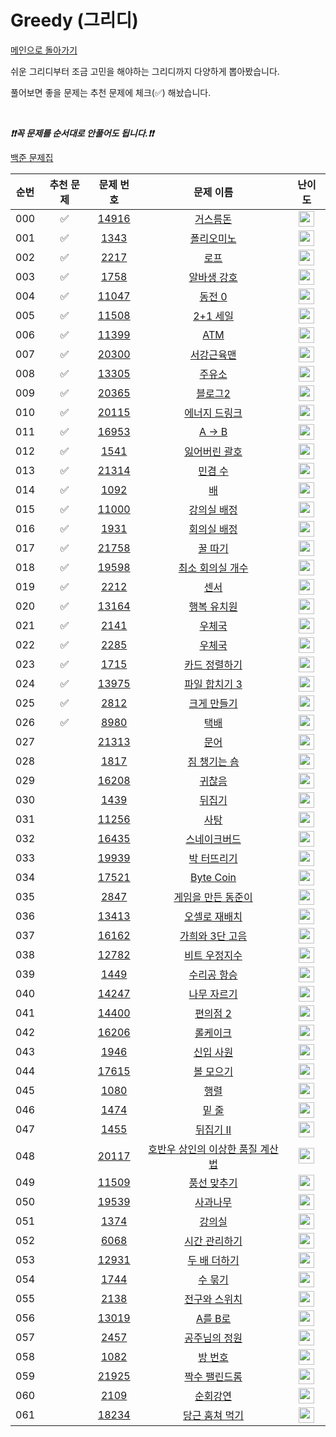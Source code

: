 # Greedy (그리디)

[메인으로 돌아가기](https://github.com/tony9402/baekjoon)

쉬운 그리디부터 조금 고민을 해야하는 그리디까지 다양하게 뽑아봤습니다.

풀어보면 좋을 문제는 추천 문제에 체크(✅) 해놨습니다.

<br>

***❗️❗️꼭 문제를 순서대로 안풀어도 됩니다.❗️❗️***

[백준 문제집](https://www.acmicpc.net/workbook/view/6833)

| 순번  | 추천 문제 |                                   문제 번호                                   |                                         문제 이름                                          |                                        난이도                                         |
|:---:|:-----:|:-------------------------------------------------------------------------:|:--------------------------------------------------------------------------------------:|:----------------------------------------------------------------------------------:|
| 000 |   ✅   | <a href="https://www.acmicpc.net/problem/14916" target="_blank">14916</a> |        <a href="https://www.acmicpc.net/problem/14916" target="_blank">거스름돈</a>        | <img height="25px" width="25px" src="https://static.solved.ac/tier_small/6.svg"/>  |
| 001 |   ✅   |  <a href="https://www.acmicpc.net/problem/1343" target="_blank">1343</a>  |        <a href="https://www.acmicpc.net/problem/1343" target="_blank">폴리오미노</a>        | <img height="25px" width="25px" src="https://static.solved.ac/tier_small/6.svg"/>  |
| 002 |   ✅   |  <a href="https://www.acmicpc.net/problem/2217" target="_blank">2217</a>  |         <a href="https://www.acmicpc.net/problem/2217" target="_blank">로프</a>          | <img height="25px" width="25px" src="https://static.solved.ac/tier_small/7.svg"/>  |
| 003 |   ✅   |  <a href="https://www.acmicpc.net/problem/1758" target="_blank">1758</a>  |       <a href="https://www.acmicpc.net/problem/1758" target="_blank">알바생 강호</a>        | <img height="25px" width="25px" src="https://static.solved.ac/tier_small/7.svg"/>  |
| 004 |   ✅   | <a href="https://www.acmicpc.net/problem/11047" target="_blank">11047</a> |        <a href="https://www.acmicpc.net/problem/11047" target="_blank">동전 0</a>        | <img height="25px" width="25px" src="https://static.solved.ac/tier_small/7.svg"/>  |
| 005 |   ✅   | <a href="https://www.acmicpc.net/problem/11508" target="_blank">11508</a> |       <a href="https://www.acmicpc.net/problem/11508" target="_blank">2+1 세일</a>       | <img height="25px" width="25px" src="https://static.solved.ac/tier_small/7.svg"/>  |
| 006 |   ✅   | <a href="https://www.acmicpc.net/problem/11399" target="_blank">11399</a> |        <a href="https://www.acmicpc.net/problem/11399" target="_blank">ATM</a>         | <img height="25px" width="25px" src="https://static.solved.ac/tier_small/7.svg"/>  |
| 007 |   ✅   | <a href="https://www.acmicpc.net/problem/20300" target="_blank">20300</a> |       <a href="https://www.acmicpc.net/problem/20300" target="_blank">서강근육맨</a>        | <img height="25px" width="25px" src="https://static.solved.ac/tier_small/8.svg"/>  |
| 008 |   ✅   | <a href="https://www.acmicpc.net/problem/13305" target="_blank">13305</a> |        <a href="https://www.acmicpc.net/problem/13305" target="_blank">주유소</a>         | <img height="25px" width="25px" src="https://static.solved.ac/tier_small/8.svg"/>  |
| 009 |   ✅   | <a href="https://www.acmicpc.net/problem/20365" target="_blank">20365</a> |        <a href="https://www.acmicpc.net/problem/20365" target="_blank">블로그2</a>        | <img height="25px" width="25px" src="https://static.solved.ac/tier_small/8.svg"/>  |
| 010 |   ✅   | <a href="https://www.acmicpc.net/problem/20115" target="_blank">20115</a> |      <a href="https://www.acmicpc.net/problem/20115" target="_blank">에너지 드링크</a>       | <img height="25px" width="25px" src="https://static.solved.ac/tier_small/8.svg"/>  |
| 011 |   ✅   | <a href="https://www.acmicpc.net/problem/16953" target="_blank">16953</a> |       <a href="https://www.acmicpc.net/problem/16953" target="_blank">A → B</a>        | <img height="25px" width="25px" src="https://static.solved.ac/tier_small/9.svg"/>  |
| 012 |   ✅   |  <a href="https://www.acmicpc.net/problem/1541" target="_blank">1541</a>  |       <a href="https://www.acmicpc.net/problem/1541" target="_blank">잃어버린 괄호</a>       | <img height="25px" width="25px" src="https://static.solved.ac/tier_small/9.svg"/>  |
| 013 |   ✅   | <a href="https://www.acmicpc.net/problem/21314" target="_blank">21314</a> |        <a href="https://www.acmicpc.net/problem/21314" target="_blank">민겸 수</a>        | <img height="25px" width="25px" src="https://static.solved.ac/tier_small/10.svg"/> |
| 014 |   ✅   |  <a href="https://www.acmicpc.net/problem/1092" target="_blank">1092</a>  |          <a href="https://www.acmicpc.net/problem/1092" target="_blank">배</a>          | <img height="25px" width="25px" src="https://static.solved.ac/tier_small/11.svg"/> |
| 015 |   ✅   | <a href="https://www.acmicpc.net/problem/11000" target="_blank">11000</a> |       <a href="https://www.acmicpc.net/problem/11000" target="_blank">강의실 배정</a>       | <img height="25px" width="25px" src="https://static.solved.ac/tier_small/11.svg"/> |
| 016 |   ✅   |  <a href="https://www.acmicpc.net/problem/1931" target="_blank">1931</a>  |       <a href="https://www.acmicpc.net/problem/1931" target="_blank">회의실 배정</a>        | <img height="25px" width="25px" src="https://static.solved.ac/tier_small/11.svg"/> |
| 017 |   ✅   | <a href="https://www.acmicpc.net/problem/21758" target="_blank">21758</a> |        <a href="https://www.acmicpc.net/problem/21758" target="_blank">꿀 따기</a>        | <img height="25px" width="25px" src="https://static.solved.ac/tier_small/11.svg"/> |
| 018 |   ✅   | <a href="https://www.acmicpc.net/problem/19598" target="_blank">19598</a> |     <a href="https://www.acmicpc.net/problem/19598" target="_blank">최소 회의실 개수</a>      | <img height="25px" width="25px" src="https://static.solved.ac/tier_small/11.svg"/> |
| 019 |   ✅   |  <a href="https://www.acmicpc.net/problem/2212" target="_blank">2212</a>  |         <a href="https://www.acmicpc.net/problem/2212" target="_blank">센서</a>          | <img height="25px" width="25px" src="https://static.solved.ac/tier_small/11.svg"/> |
| 020 |   ✅   | <a href="https://www.acmicpc.net/problem/13164" target="_blank">13164</a> |       <a href="https://www.acmicpc.net/problem/13164" target="_blank">행복 유치원</a>       | <img height="25px" width="25px" src="https://static.solved.ac/tier_small/11.svg"/> |
| 021 |   ✅   |  <a href="https://www.acmicpc.net/problem/2141" target="_blank">2141</a>  |         <a href="https://www.acmicpc.net/problem/2141" target="_blank">우체국</a>         | <img height="25px" width="25px" src="https://static.solved.ac/tier_small/12.svg"/> |
| 022 |   ✅   |  <a href="https://www.acmicpc.net/problem/2285" target="_blank">2285</a>  |         <a href="https://www.acmicpc.net/problem/2285" target="_blank">우체국</a>         | <img height="25px" width="25px" src="https://static.solved.ac/tier_small/12.svg"/> |
| 023 |   ✅   |  <a href="https://www.acmicpc.net/problem/1715" target="_blank">1715</a>  |       <a href="https://www.acmicpc.net/problem/1715" target="_blank">카드 정렬하기</a>       | <img height="25px" width="25px" src="https://static.solved.ac/tier_small/12.svg"/> |
| 024 |   ✅   | <a href="https://www.acmicpc.net/problem/13975" target="_blank">13975</a> |      <a href="https://www.acmicpc.net/problem/13975" target="_blank">파일 합치기 3</a>      | <img height="25px" width="25px" src="https://static.solved.ac/tier_small/12.svg"/> |
| 025 |   ✅   |  <a href="https://www.acmicpc.net/problem/2812" target="_blank">2812</a>  |       <a href="https://www.acmicpc.net/problem/2812" target="_blank">크게 만들기</a>        | <img height="25px" width="25px" src="https://static.solved.ac/tier_small/13.svg"/> |
| 026 |   ✅   |  <a href="https://www.acmicpc.net/problem/8980" target="_blank">8980</a>  |         <a href="https://www.acmicpc.net/problem/8980" target="_blank">택배</a>          | <img height="25px" width="25px" src="https://static.solved.ac/tier_small/15.svg"/> |
| 027 |       | <a href="https://www.acmicpc.net/problem/21313" target="_blank">21313</a> |         <a href="https://www.acmicpc.net/problem/21313" target="_blank">문어</a>         | <img height="25px" width="25px" src="https://static.solved.ac/tier_small/4.svg"/>  |
| 028 |       |  <a href="https://www.acmicpc.net/problem/1817" target="_blank">1817</a>  |       <a href="https://www.acmicpc.net/problem/1817" target="_blank">짐 챙기는 숌</a>       | <img height="25px" width="25px" src="https://static.solved.ac/tier_small/6.svg"/>  |
| 029 |       | <a href="https://www.acmicpc.net/problem/16208" target="_blank">16208</a> |        <a href="https://www.acmicpc.net/problem/16208" target="_blank">귀찮음</a>         | <img height="25px" width="25px" src="https://static.solved.ac/tier_small/6.svg"/>  |
| 030 |       |  <a href="https://www.acmicpc.net/problem/1439" target="_blank">1439</a>  |         <a href="https://www.acmicpc.net/problem/1439" target="_blank">뒤집기</a>         | <img height="25px" width="25px" src="https://static.solved.ac/tier_small/6.svg"/>  |
| 031 |       | <a href="https://www.acmicpc.net/problem/11256" target="_blank">11256</a> |         <a href="https://www.acmicpc.net/problem/11256" target="_blank">사탕</a>         | <img height="25px" width="25px" src="https://static.solved.ac/tier_small/6.svg"/>  |
| 032 |       | <a href="https://www.acmicpc.net/problem/16435" target="_blank">16435</a> |       <a href="https://www.acmicpc.net/problem/16435" target="_blank">스네이크버드</a>       | <img height="25px" width="25px" src="https://static.solved.ac/tier_small/6.svg"/>  |
| 033 |       | <a href="https://www.acmicpc.net/problem/19939" target="_blank">19939</a> |       <a href="https://www.acmicpc.net/problem/19939" target="_blank">박 터뜨리기</a>       | <img height="25px" width="25px" src="https://static.solved.ac/tier_small/7.svg"/>  |
| 034 |       | <a href="https://www.acmicpc.net/problem/17521" target="_blank">17521</a> |     <a href="https://www.acmicpc.net/problem/17521" target="_blank">Byte Coin</a>      | <img height="25px" width="25px" src="https://static.solved.ac/tier_small/7.svg"/>  |
| 035 |       |  <a href="https://www.acmicpc.net/problem/2847" target="_blank">2847</a>  |     <a href="https://www.acmicpc.net/problem/2847" target="_blank">게임을 만든 동준이</a>      | <img height="25px" width="25px" src="https://static.solved.ac/tier_small/7.svg"/>  |
| 036 |       | <a href="https://www.acmicpc.net/problem/13413" target="_blank">13413</a> |      <a href="https://www.acmicpc.net/problem/13413" target="_blank">오셀로 재배치</a>       | <img height="25px" width="25px" src="https://static.solved.ac/tier_small/7.svg"/>  |
| 037 |       | <a href="https://www.acmicpc.net/problem/16162" target="_blank">16162</a> |     <a href="https://www.acmicpc.net/problem/16162" target="_blank">가희와 3단 고음</a>      | <img height="25px" width="25px" src="https://static.solved.ac/tier_small/7.svg"/>  |
| 038 |       | <a href="https://www.acmicpc.net/problem/12782" target="_blank">12782</a> |      <a href="https://www.acmicpc.net/problem/12782" target="_blank">비트 우정지수</a>       | <img height="25px" width="25px" src="https://static.solved.ac/tier_small/7.svg"/>  |
| 039 |       |  <a href="https://www.acmicpc.net/problem/1449" target="_blank">1449</a>  |       <a href="https://www.acmicpc.net/problem/1449" target="_blank">수리공 항승</a>        | <img height="25px" width="25px" src="https://static.solved.ac/tier_small/8.svg"/>  |
| 040 |       | <a href="https://www.acmicpc.net/problem/14247" target="_blank">14247</a> |       <a href="https://www.acmicpc.net/problem/14247" target="_blank">나무 자르기</a>       | <img height="25px" width="25px" src="https://static.solved.ac/tier_small/9.svg"/>  |
| 041 |       | <a href="https://www.acmicpc.net/problem/14400" target="_blank">14400</a> |       <a href="https://www.acmicpc.net/problem/14400" target="_blank">편의점 2</a>        | <img height="25px" width="25px" src="https://static.solved.ac/tier_small/9.svg"/>  |
| 042 |       | <a href="https://www.acmicpc.net/problem/16206" target="_blank">16206</a> |        <a href="https://www.acmicpc.net/problem/16206" target="_blank">롤케이크</a>        | <img height="25px" width="25px" src="https://static.solved.ac/tier_small/10.svg"/> |
| 043 |       |  <a href="https://www.acmicpc.net/problem/1946" target="_blank">1946</a>  |        <a href="https://www.acmicpc.net/problem/1946" target="_blank">신입 사원</a>        | <img height="25px" width="25px" src="https://static.solved.ac/tier_small/10.svg"/> |
| 044 |       | <a href="https://www.acmicpc.net/problem/17615" target="_blank">17615</a> |       <a href="https://www.acmicpc.net/problem/17615" target="_blank">볼 모으기</a>        | <img height="25px" width="25px" src="https://static.solved.ac/tier_small/10.svg"/> |
| 045 |       |  <a href="https://www.acmicpc.net/problem/1080" target="_blank">1080</a>  |         <a href="https://www.acmicpc.net/problem/1080" target="_blank">행렬</a>          | <img height="25px" width="25px" src="https://static.solved.ac/tier_small/10.svg"/> |
| 046 |       |  <a href="https://www.acmicpc.net/problem/1474" target="_blank">1474</a>  |         <a href="https://www.acmicpc.net/problem/1474" target="_blank">밑 줄</a>         | <img height="25px" width="25px" src="https://static.solved.ac/tier_small/10.svg"/> |
| 047 |       |  <a href="https://www.acmicpc.net/problem/1455" target="_blank">1455</a>  |       <a href="https://www.acmicpc.net/problem/1455" target="_blank">뒤집기 II</a>        | <img height="25px" width="25px" src="https://static.solved.ac/tier_small/10.svg"/> |
| 048 |       | <a href="https://www.acmicpc.net/problem/20117" target="_blank">20117</a> | <a href="https://www.acmicpc.net/problem/20117" target="_blank">호반우 상인의 이상한 품질 계산법</a> | <img height="25px" width="25px" src="https://static.solved.ac/tier_small/10.svg"/> |
| 049 |       | <a href="https://www.acmicpc.net/problem/11509" target="_blank">11509</a> |       <a href="https://www.acmicpc.net/problem/11509" target="_blank">풍선 맞추기</a>       | <img height="25px" width="25px" src="https://static.solved.ac/tier_small/11.svg"/> |
| 050 |       | <a href="https://www.acmicpc.net/problem/19539" target="_blank">19539</a> |        <a href="https://www.acmicpc.net/problem/19539" target="_blank">사과나무</a>        | <img height="25px" width="25px" src="https://static.solved.ac/tier_small/11.svg"/> |
| 051 |       |  <a href="https://www.acmicpc.net/problem/1374" target="_blank">1374</a>  |         <a href="https://www.acmicpc.net/problem/1374" target="_blank">강의실</a>         | <img height="25px" width="25px" src="https://static.solved.ac/tier_small/11.svg"/> |
| 052 |       |  <a href="https://www.acmicpc.net/problem/6068" target="_blank">6068</a>  |       <a href="https://www.acmicpc.net/problem/6068" target="_blank">시간 관리하기</a>       | <img height="25px" width="25px" src="https://static.solved.ac/tier_small/11.svg"/> |
| 053 |       | <a href="https://www.acmicpc.net/problem/12931" target="_blank">12931</a> |      <a href="https://www.acmicpc.net/problem/12931" target="_blank">두 배 더하기</a>       | <img height="25px" width="25px" src="https://static.solved.ac/tier_small/11.svg"/> |
| 054 |       |  <a href="https://www.acmicpc.net/problem/1744" target="_blank">1744</a>  |        <a href="https://www.acmicpc.net/problem/1744" target="_blank">수 묶기</a>         | <img height="25px" width="25px" src="https://static.solved.ac/tier_small/12.svg"/> |
| 055 |       |  <a href="https://www.acmicpc.net/problem/2138" target="_blank">2138</a>  |       <a href="https://www.acmicpc.net/problem/2138" target="_blank">전구와 스위치</a>       | <img height="25px" width="25px" src="https://static.solved.ac/tier_small/12.svg"/> |
| 056 |       | <a href="https://www.acmicpc.net/problem/13019" target="_blank">13019</a> |       <a href="https://www.acmicpc.net/problem/13019" target="_blank">A를 B로</a>        | <img height="25px" width="25px" src="https://static.solved.ac/tier_small/12.svg"/> |
| 057 |       |  <a href="https://www.acmicpc.net/problem/2457" target="_blank">2457</a>  |       <a href="https://www.acmicpc.net/problem/2457" target="_blank">공주님의 정원</a>       | <img height="25px" width="25px" src="https://static.solved.ac/tier_small/13.svg"/> |
| 058 |       |  <a href="https://www.acmicpc.net/problem/1082" target="_blank">1082</a>  |        <a href="https://www.acmicpc.net/problem/1082" target="_blank">방 번호</a>         | <img height="25px" width="25px" src="https://static.solved.ac/tier_small/13.svg"/> |
| 059 |       | <a href="https://www.acmicpc.net/problem/21925" target="_blank">21925</a> |      <a href="https://www.acmicpc.net/problem/21925" target="_blank">짝수 팰린드롬</a>       | <img height="25px" width="25px" src="https://static.solved.ac/tier_small/13.svg"/> |
| 060 |       |  <a href="https://www.acmicpc.net/problem/2109" target="_blank">2109</a>  |        <a href="https://www.acmicpc.net/problem/2109" target="_blank">순회강연</a>         | <img height="25px" width="25px" src="https://static.solved.ac/tier_small/13.svg"/> |
| 061 |       | <a href="https://www.acmicpc.net/problem/18234" target="_blank">18234</a> |      <a href="https://www.acmicpc.net/problem/18234" target="_blank">당근 훔쳐 먹기</a>      | <img height="25px" width="25px" src="https://static.solved.ac/tier_small/13.svg"/> |

